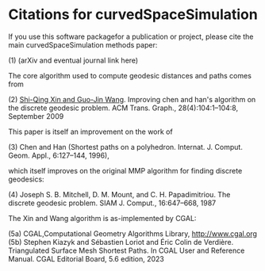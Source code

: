 # Citations for curvedSpaceSimulation

If you use this software packagefor a publication or project, please cite the main curvedSpaceSimulation methods paper:

(1) (arXiv and eventual journal link here)

The core algorithm used to compute geodesic distances and paths comes from

(2) [Shi-Qing Xin and Guo-Jin Wang](https://dl.acm.org/doi/10.1145/1559755.1559761). Improving chen and han's algorithm on the discrete geodesic problem. ACM Trans. Graph., 28(4):104:1–104:8, September 2009

This paper is itself an improvement on the  work of 

(3) Chen and Han (Shortest paths on a polyhedron. Internat. J. Comput. Geom. Appl., 6:127–144, 1996),

which itself improves on the original MMP algorithm for finding discrete geodesics:

(4) Joseph S. B. Mitchell, D. M. Mount, and C. H. Papadimitriou. The discrete geodesic problem. SIAM J. Comput., 16:647–668, 1987

The Xin and Wang algorithm is as-implemented by CGAL:

(5a) CGAL,Computational Geometry Algorithms Library, http://www.cgal.org
(5b) Stephen Kiazyk and Sébastien Loriot and Éric Colin de Verdière. Triangulated Surface Mesh Shortest Paths. In CGAL User and Reference Manual. CGAL Editorial Board, 5.6 edition, 2023
